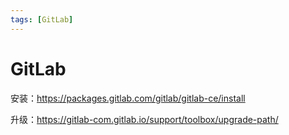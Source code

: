 ```yaml
---
tags: [GitLab]
---
```


# GitLab

安装：https://packages.gitlab.com/gitlab/gitlab-ce/install

升级：https://gitlab-com.gitlab.io/support/toolbox/upgrade-path/
